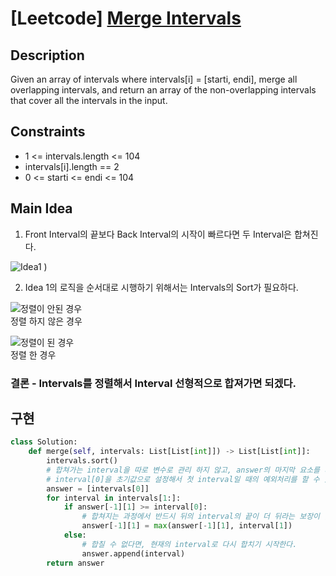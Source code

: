 # [Leetcode] [Merge Intervals](https://leetcode.com/problems/merge-intervals/)

## Description

Given an array of intervals where intervals[i] = [starti, endi], merge all overlapping intervals, and return an array of the non-overlapping intervals that cover all the intervals in the input.

## Constraints

- 1 <= intervals.length <= 104
- intervals[i].length == 2
- 0 <= starti <= endi <= 104

## Main Idea

1. Front Interval의 끝보다 Back Interval의 시작이 빠르다면 두 Interval은 합쳐진다.

![Idea1](https://user-images.githubusercontent.com/75469212/151913109-747c4289-2b64-4773-ad5e-49d28f0665cb.png)
)

2. Idea 1의 로직을 순서대로 시행하기 위해서는 Intervals의 Sort가 필요하다.

![정렬이 안된 경우](https://user-images.githubusercontent.com/75469212/151913141-de1a4aec-51e3-41a5-a0df-2c6ec42677f3.png)  
정렬 하지 않은 경우

![정렬이 된 경우](https://user-images.githubusercontent.com/75469212/151913259-4b97d660-c3b4-41e0-8941-afe78a5e6d22.png)  
정렬 한 경우

### 결론 - Intervals를 정렬해서 Interval 선형적으로 합져가면 되겠다.

## 구현


```py
class Solution:
    def merge(self, intervals: List[List[int]]) -> List[List[int]]:
        intervals.sort()
        # 합쳐가는 interval을 따로 변수로 관리 하지 않고, answer의 마지막 요소를 계산하면서 변수를 하나 줄일 수 있다.
        # interval[0]을 초기값으로 설정해서 첫 interval일 때의 예외처리를 할 수 있다.
        answer = [intervals[0]]
        for interval in intervals[1:]:
            if answer[-1][1] >= interval[0]:
                # 합쳐지는 과정에서 반드시 뒤의 interval의 끝이 더 뒤라는 보장이 없으므로 비교해서 합쳐야한다.
                answer[-1][1] = max(answer[-1][1], interval[1])
            else:
                # 합칠 수 없다면, 현재의 interval로 다시 합치기 시작한다.
                answer.append(interval)
        return answer
```
